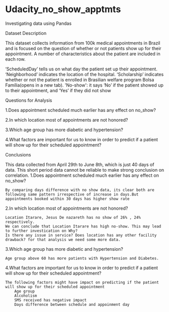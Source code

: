 # Udacity_no_show_apptmts
Investigating data using Pandas

Dataset Description

This dataset collects information from 100k medical appointments in Brazil and is focused on the question of whether or not patients show up for their appointment. A number of characteristics about the patient are included in each row.

‘ScheduledDay’ tells us on what day the patient set up their appointment.
‘Neighborhood’ indicates the location of the hospital.
‘Scholarship’ indicates whether or not the patient is enrolled in Brasilian welfare program Bolsa Família(opens in a new tab).
'No-show': it says ‘No’ if the patient showed up to their appointment, and ‘Yes’ if they did not show

Questions for Analysis

1.Does appointment scheduled much earlier has any effect on no_show?

2.In which location most of appointments are not honored?

3.Which age group has more diabetic and hypertension?

4.What factors are important for us to know in order to predict if a patient will show up for their scheduled appointment?

Conclusions

This data collected from April 29th to June 8th, which is just 40 days of data. This short period data cannot be reliable to make strong conclusion on correlation.
1.Does appointment scheduled much earlier has any effect on no_show?

    By comparing days difference with no show data, its clear both are following same pattern irrespective of increase in days.But appointments booked within 30 days has higher show rate

2.In which location most of appointments are not honored?

    Location Itarare, Jesus De nazareth has no show of 26% , 24% respectively.
    We can conclude that Location Itarare has high no-show. This may lead to further investication on Why?
    Is there any issue in service? Does location has any other facility drawback? for that analysis we need some more data.

3.Which age group has more diabetic and hypertension?

    Age group above 60 has more patients with Hypertension and Diabetes.

4.What factors are important for us to know in order to predict if a patient will show up for their scheduled appointment?

    The following factors might have impact on predicting if the patient will show up for their scheduled appointment
        Age group
        Alcoholism
        SMS received has negative impact
        Days difference between schedule and appoinment day
